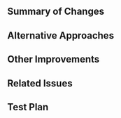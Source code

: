 ## Summary of Changes

<!-- What does this PR do? Briefly describe the changes. -->

## Alternative Approaches

<!-- Alternative ways to do this. (optional) -->

## Other Improvements

<!-- What does this PR do? Briefly describe the changes. -->

## Related Issues

<!-- Link to related issues using "Fixes #issue_number" or "Closes #issue_number". -->

## Test Plan

<!-- Summary of Test Plan -->
